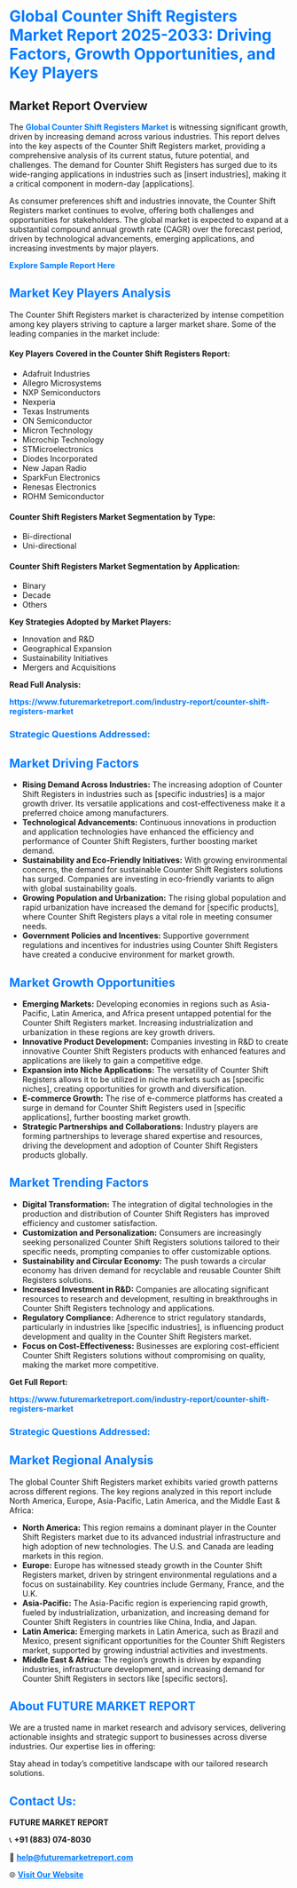 <h1 style="color: #007BFF;">Global Counter Shift Registers Market Report 2025-2033: Driving Factors, Growth Opportunities, and Key Players</h1>

<section id="overview">
<h2>Market Report Overview</h2>
<p>The <a href="https://www.futuremarketreport.com/industry-report/counter-shift-registers-market" style="color: #007BFF; text-decoration: none;"><strong>Global Counter Shift Registers Market</strong></a> is witnessing significant growth, driven by increasing demand across various industries. This report delves into the key aspects of the Counter Shift Registers market, providing a comprehensive analysis of its current status, future potential, and challenges. The demand for Counter Shift Registers has surged due to its wide-ranging applications in industries such as [insert industries], making it a critical component in modern-day [applications].</p>
<p>As consumer preferences shift and industries innovate, the Counter Shift Registers market continues to evolve, offering both challenges and opportunities for stakeholders. The global market is expected to expand at a substantial compound annual growth rate (CAGR) over the forecast period, driven by technological advancements, emerging applications, and increasing investments by major players.</p>
</section>

<section id="overview">
<p><a href="https://www.futuremarketreport.com/request-sample/reportId=115413" style="color: #007BFF; text-decoration: none;"><strong>Explore Sample Report Here</strong></a></p>
</section>

<section id="key-players">
<h2 style="color: #007BFF;">Market Key Players Analysis</h2>
<p>The Counter Shift Registers market is characterized by intense competition among key players striving to capture a larger market share. Some of the leading companies in the market include:</p>
<h4>Key Players Covered in the Counter Shift Registers Report:</h4>
<ul><li>Adafruit Industries</li><li>Allegro Microsystems</li><li>NXP Semiconductors</li><li>Nexperia</li><li>Texas Instruments</li><li>ON Semiconductor</li><li>Micron Technology</li><li>Microchip Technology</li><li>STMicroelectronics</li><li>Diodes Incorporated</li><li>New Japan Radio</li><li>SparkFun Electronics</li><li>Renesas Electronics</li><li>ROHM Semiconductor</li></ul>
<h4>Counter Shift Registers Market Segmentation by Type:</h4>
<ul><li>Bi-directional</li><li>Uni-directional</li></ul>

<h4>Counter Shift Registers Market Segmentation by Application:</h4>
<ul><li>Binary</li><li>Decade</li><li>Others</li></ul>
<p><strong>Key Strategies Adopted by Market Players:</strong></p>
<ul>
<li>Innovation and R&D</li>
<li>Geographical Expansion</li>
<li>Sustainability Initiatives</li>
<li>Mergers and Acquisitions</li>
</ul>
</section>

<section>
<p><strong>Read Full Analysis: </strong></p><a href="https://www.futuremarketreport.com/industry-report/counter-shift-registers-market" style="color: #007BFF; text-decoration: none;"><strong>https://www.futuremarketreport.com/industry-report/counter-shift-registers-market</strong></a>
<h3 style="color: #007BFF;">Strategic Questions Addressed:</h3>
</section>

<section id="driving-factors">
<h2 style="color: #007BFF;">Market Driving Factors</h2>
<ul>
<li><strong>Rising Demand Across Industries:</strong> The increasing adoption of Counter Shift Registers in industries such as [specific industries] is a major growth driver. Its versatile applications and cost-effectiveness make it a preferred choice among manufacturers.</li>
<li><strong>Technological Advancements:</strong> Continuous innovations in production and application technologies have enhanced the efficiency and performance of Counter Shift Registers, further boosting market demand.</li>
<li><strong>Sustainability and Eco-Friendly Initiatives:</strong> With growing environmental concerns, the demand for sustainable Counter Shift Registers solutions has surged. Companies are investing in eco-friendly variants to align with global sustainability goals.</li>
<li><strong>Growing Population and Urbanization:</strong> The rising global population and rapid urbanization have increased the demand for [specific products], where Counter Shift Registers plays a vital role in meeting consumer needs.</li>
<li><strong>Government Policies and Incentives:</strong> Supportive government regulations and incentives for industries using Counter Shift Registers have created a conducive environment for market growth.</li>
</ul>
</section>

<section id="growth-opportunities">
<h2 style="color: #007BFF;">Market Growth Opportunities</h2>
<ul>
<li><strong>Emerging Markets:</strong> Developing economies in regions such as Asia-Pacific, Latin America, and Africa present untapped potential for the Counter Shift Registers market. Increasing industrialization and urbanization in these regions are key growth drivers.</li>
<li><strong>Innovative Product Development:</strong> Companies investing in R&D to create innovative Counter Shift Registers products with enhanced features and applications are likely to gain a competitive edge.</li>
<li><strong>Expansion into Niche Applications:</strong> The versatility of Counter Shift Registers allows it to be utilized in niche markets such as [specific niches], creating opportunities for growth and diversification.</li>
<li><strong>E-commerce Growth:</strong> The rise of e-commerce platforms has created a surge in demand for Counter Shift Registers used in [specific applications], further boosting market growth.</li>
<li><strong>Strategic Partnerships and Collaborations:</strong> Industry players are forming partnerships to leverage shared expertise and resources, driving the development and adoption of Counter Shift Registers products globally.</li>
</ul>
</section>

<section id="trending-factors">
<h2 style="color: #007BFF;">Market Trending Factors</h2>
<ul>
<li><strong>Digital Transformation:</strong> The integration of digital technologies in the production and distribution of Counter Shift Registers has improved efficiency and customer satisfaction.</li>
<li><strong>Customization and Personalization:</strong> Consumers are increasingly seeking personalized Counter Shift Registers solutions tailored to their specific needs, prompting companies to offer customizable options.</li>
<li><strong>Sustainability and Circular Economy:</strong> The push towards a circular economy has driven demand for recyclable and reusable Counter Shift Registers solutions.</li>
<li><strong>Increased Investment in R&D:</strong> Companies are allocating significant resources to research and development, resulting in breakthroughs in Counter Shift Registers technology and applications.</li>
<li><strong>Regulatory Compliance:</strong> Adherence to strict regulatory standards, particularly in industries like [specific industries], is influencing product development and quality in the Counter Shift Registers market.</li>
<li><strong>Focus on Cost-Effectiveness:</strong> Businesses are exploring cost-efficient Counter Shift Registers solutions without compromising on quality, making the market more competitive.</li>
</ul>
</section>

<section>
<p><strong>Get Full Report: </strong></p><a href="https://www.futuremarketreport.com/industry-report/counter-shift-registers-market" style="color: #007BFF; text-decoration: none;"><strong>https://www.futuremarketreport.com/industry-report/counter-shift-registers-market</strong></a>
<h3 style="color: #007BFF;">Strategic Questions Addressed:</h3>
</section>


<section id="regional-analysis">
<h2 style="color: #007BFF;">Market Regional Analysis</h2>
<p>The global Counter Shift Registers market exhibits varied growth patterns across different regions. The key regions analyzed in this report include North America, Europe, Asia-Pacific, Latin America, and the Middle East & Africa:</p>
<ul>
<li><strong>North America:</strong> This region remains a dominant player in the Counter Shift Registers market due to its advanced industrial infrastructure and high adoption of new technologies. The U.S. and Canada are leading markets in this region.</li>
<li><strong>Europe:</strong> Europe has witnessed steady growth in the Counter Shift Registers market, driven by stringent environmental regulations and a focus on sustainability. Key countries include Germany, France, and the U.K.</li>
<li><strong>Asia-Pacific:</strong> The Asia-Pacific region is experiencing rapid growth, fueled by industrialization, urbanization, and increasing demand for Counter Shift Registers in countries like China, India, and Japan.</li>
<li><strong>Latin America:</strong> Emerging markets in Latin America, such as Brazil and Mexico, present significant opportunities for the Counter Shift Registers market, supported by growing industrial activities and investments.</li>
<li><strong>Middle East & Africa:</strong> The region’s growth is driven by expanding industries, infrastructure development, and increasing demand for Counter Shift Registers in sectors like [specific sectors].</li>
</ul>
</section>

<footer>
<h2 style="color: #007BFF;">About FUTURE MARKET REPORT</h2>
<p>We are a trusted name in market research and advisory services, delivering actionable insights and strategic support to businesses across diverse industries. Our expertise lies in offering:</p>

<p>Stay ahead in today’s competitive landscape with our tailored research solutions.</p>

<h2 style="color: #007BFF;">Contact Us:</h2>
<p><strong>FUTURE MARKET REPORT</strong></p>
<p>📞 <strong>+91 (883) 074-8030</strong></p>
<p>📧 <strong><a href="mailto:help@futuremarketreport.com" style="color: #007BFF;">help@futuremarketreport.com</a></strong></p>
<p>🌐 <strong><a href="https://www.futuremarketreport.com/" style="color: #007BFF;">Visit Our Website</a></strong></p>
</footer>